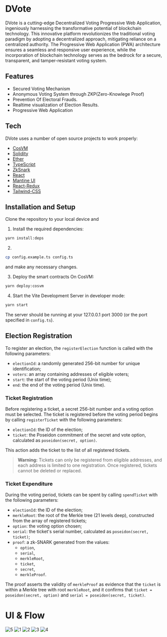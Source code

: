 # DVote

DVote is a cutting-edge Decentralized Voting Progressive Web Application, ingeniously harnessing the transformative potential of blockchain technology. This innovative platform revolutionizes the traditional voting paradigm by adopting a decentralized approach, mitigating reliance on a centralized authority. The Progressive Web Application (PWA) architecture ensures a seamless and responsive user experience, while the incorporation of blockchain technology serves as the bedrock for a secure, transparent, and tamper-resistant voting system.

## Features

-  Secured Voting Mechanism
-  Anonymous Voting System through ZKP(Zero-Knowlege Proof)
-  Prevention Of Electoral Frauds.
-  Realtime visualization of Election Results.
-  Progressive Web Application

## Tech

DVote uses a number of open source projects to work properly:

-  [CosVM](https://cosvm.network/)
-  [Solidity](https://soliditylang.org/)
-  [Ether](https://docs.ethers.org/v6/)
-  [TypeScript](https://www.typescriptlang.org/)
-  [ZkSnark](https://www.npmjs.com/package/snarkjs)
-  [React](https://reactjs.org/)
-  [Mantine UI](https://mantine.dev/)
-  [React-Redux](https://react-redux.js.org/)
-  [Tailwind-CSS](https://tailwindcss.com/)

## Installation and Setup

Clone the repository to your local device and

1. Install the required dependencies:

```bash
yarn install:deps
```

2.

```bash
cp config.example.ts config.ts
```
and make any necessary changes.

3. Deploy the smart contracts On CosVM:

```bash
yarn deploy:cosvm
```

4. Start the Vite Development Server in developer mode:

```bash
yarn start
```

The server should be running at your 127.0.0.1 port 3000 (or the port specified in `config.ts`).

## Election Registration

To register an election, the `registerElection` function is called with the following parameters:

-  `electionId`: a randomly generated 256-bit number for unique identification;
-  `voters`: an array containing addresses of eligible voters;
-  `start`: the start of the voting period (Unix time);
-  `end`: the end of the voting period (Unix time).

### Ticket Registration

Before registering a ticket, a secret 256-bit number and a voting option must be selected. The ticket is registered before the voting period begins by calling `registerTicket` with the following parameters:

-  `electionId`: the ID of the election;
-  `ticket`: the Poseidon commitment of the secret and vote option, calculated as `poseidon(secret, option)`.

This action adds the ticket to the list of all registered tickets.

> **Warning:**
> Tickets can only be registered from eligible addresses, and each address is limited to one registration. Once registered, tickets cannot be deleted or replaced.

### Ticket Expenditure

During the voting period, tickets can be spent by calling `spendTicket` with the following parameters:

-  `electionId`: the ID of the election;
-  `merkleRoot`: the root of the Merkle tree (21 levels deep), constructed from the array of registered tickets;
-  `option`: the voting option chosen;
-  `serial`: the ticket's serial number, calculated as `poseidon(secret, ticket)`;
-  `proof`: a zk-SNARK generated from the values:
   -  `option`,
   -  `serial`,
   -  `merkleRoot`,
   -  `ticket`,
   -  `secret`,
   -  `merkleProof`.

The proof asserts the validity of `merkleProof` as evidence that the `ticket` is within a Merkle tree with root `merkleRoot`, and it confirms that `ticket = poseidon(secret, option)` and `serial = poseidon(secret, ticket)`.

# UI & Flow

![5](https://github.com/SuhailAhmed2627/dVote-frontend/assets/71443682/f2e162fb-9d64-4129-a987-9e00acd5798f)
![1](https://github.com/SuhailAhmed2627/dVote-frontend/assets/71443682/2f61c389-9031-4be8-a0e2-baf39fc67754)
![2](https://github.com/SuhailAhmed2627/dVote-frontend/assets/71443682/c1f60342-3046-4491-8db9-d09c7c479c1b)
![3](https://github.com/SuhailAhmed2627/dVote-frontend/assets/71443682/636d0468-2dbc-4bdb-b70e-61fcc4766f09)
![4](https://github.com/SuhailAhmed2627/dVote-frontend/assets/71443682/1ae2f925-4c05-4598-aa73-52fffc5465ef)
